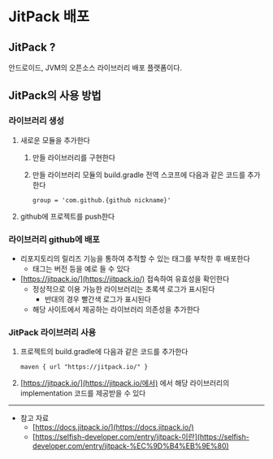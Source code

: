 # JitPack 배포

## JitPack ?

안드로이드, JVM의 오픈소스 라이브러리 배포 플랫폼이다.

## JitPack의 사용 방법

### 라이브러리 생성

1. 새로운 모듈을 추가한다
    1. 만들 라이브러리를 구현한다
    2. 만들 라이브러리 모듈의 build.gradle 전역 스코프에 다음과 같은 코드를 추가한다
        
        `group = 'com.github.{github nickname}'`
        
2. github에 프로젝트를 push한다

### 라이브러리 github에 배포

- 리포지토리의 릴리즈 기능을 통하여 추적할 수 있는 태그를 부착한 후 배포한다
    - 태그는 버전 등을 예로 들 수 있다
- [https://jitpack.io/](https://jitpack.io/) 접속하여 유효성을 확인한다
    - 정상적으로 이용 가능한 라이브러리는 초록색 로그가 표시된다
        - 반대의 경우 빨간색 로그가 표시된다
    - 해당 사이트에서 제공하는 라이브러리 의존성을 추가한다

### JitPack 라이브러리 사용

1. 프로젝트의 build.gradle에 다음과 같은 코드를 추가한다
    
    `maven { url "https://jitpack.io/" }`
    
2. [https://jitpack.io/](https://jitpack.io/에서) 에서 해당 라이브러리의 implementation 코드를 제공받을 수 있다

---

- 참고 자료
    - [https://docs.jitpack.io/](https://docs.jitpack.io/)
    - [https://selfish-developer.com/entry/jitpack-이란](https://selfish-developer.com/entry/jitpack-%EC%9D%B4%EB%9E%80)
